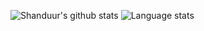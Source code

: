 ![Shanduur's github stats](https://github-readme-stats.vercel.app/api?username=shanduur&show_icons=true)
![Language stats](https://github-readme-stats.vercel.app/api/top-langs/?username=shanduur&langs_count=8)

